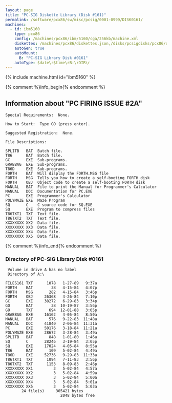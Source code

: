 ```yaml
---
layout: page
title: "PC-SIG Diskette Library (Disk #161)"
permalink: /software/pcx86/sw/misc/pcsig/0001-0999/DISK0161/
machines:
  - id: ibm5160
    type: pcx86
    config: /machines/pcx86/ibm/5160/cga/256kb/machine.xml
    diskettes: /machines/pcx86/diskettes.json,/disks/pcsigdisks/pcx86/diskettes.json
    autoGen: true
    autoMount:
      B: "PC-SIG Library Disk #0161"
    autoType: $date\r$time\rB:\rDIR\r
---
```


{% include machine.html id="ibm5160" %}

{% comment %}info_begin{% endcomment %}

## Information about "PC FIRING ISSUE #2A"

    Special Requirements:  None.
    
    How to Start:  Type GO (press enter).
    
    Suggested Registration:  None.
    
    File Descriptions:
    
    SPLITB   BAT  Batch file.
    T86      BAT  Batch file.
    GC       EXE  Sub-programs.
    GRABBAG  EXE  Sub-programs.
    T86D     EXE  Sub-programs.
    FORTH    BAT  Will display the FORTH.MSG file
    FORTH    MSG  Tells you how to create a self-booting FORTH disk
    FORTH    OBJ  Object code to create a self-booting FORTH disk
    MANUAL   BAT  File to print the Manual for Programmer's Calculator
    MANUAL   DOC  Documentation for PC.EXE
    PC       EXE  Programmer's Calculator
    POLYMAZE EXE  Maze Program
    SQ       C    C source code for SQ.EXE
    SQ       EXE  Program to compress files
    T86TXT1  TXT  Text file.
    T86TXT2  TXT  Text file.
    XXXXXXXX XX2  Data file.
    XXXXXXXX XX3  Data file.
    XXXXXXXX XX4  Data file.
    XXXXXXXX XX5  Data file.
{% comment %}info_end{% endcomment %}


### Directory of PC-SIG Library Disk #0161

     Volume in drive A has no label
     Directory of A:\

    FILES161 TXT      1078   1-27-89   9:37a
    FORTH    BAT        38   4-15-84   4:07p
    FORTH    MSG       282   4-15-84   3:46p
    FORTH    OBJ     26368   4-26-84   7:10p
    GC       EXE     38272   6-29-83   3:34p
    GO       BAT        38  10-19-87   3:56p
    GO       TXT       694  12-01-88   3:05p
    GRABBAG  EXE     16162   4-05-84   8:50a
    MANUAL   BAT       576   9-22-83  11:48a
    MANUAL   DOC     41840   2-06-84  11:31a
    PC       EXE     50176   3-18-84  11:21a
    POLYMAZE EXE     28672   3-28-84   3:49a
    SPLITB   BAT       848   1-01-80   1:46a
    SQ       C       28246   3-19-84   3:05p
    SQ       EXE     17024   4-05-84   8:55a
    T86      BAT       109   5-02-84   4:49a
    T86D     EXE     52736   9-29-83  11:33a
    T86TXT1  TXT      1094   7-11-83   3:56p
    T86TXT2  TXT      1153   8-09-83   2:46p
    XXXXXXXX XX1         3   5-02-84   4:57a
    XXXXXXXX XX2         3   5-02-84   4:59a
    XXXXXXXX XX3         3   5-02-84   5:00a
    XXXXXXXX XX4         3   5-02-84   5:01a
    XXXXXXXX XX5         3   5-02-84   5:03a
           24 file(s)     305421 bytes
                            2048 bytes free
